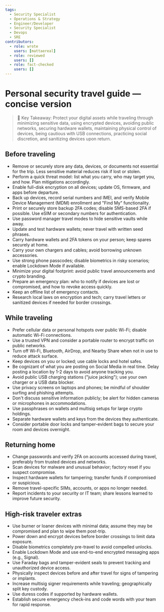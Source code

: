 ```yaml
---
tags:
  - Security Specialist
  - Operations & Strategy
  - Engineer/Developer
  - Security Specialist
  - Devops
  - SRE
contributors:
  - role: wrote
    users: [mattaereal]
  - role: reviewed
    users: []
  - role: fact-checked
    users: []
---
```


# Personal security travel guide — concise version

> 🔑 Key Takeaway: Protect your digital assets while traveling through minimizing sensitive data, using encrypted devices, avoiding public networks, securing hardware wallets, maintaining physical control of devices, being cautious with USB connections, practicing social discretion, and sanitizing devices upon return.

## Before traveling  

- Remove or securely store any data, devices, or documents not essential for the trip. Less sensitive material reduces risk if lost or stolen.  
- Perform a quick threat model: list what you carry, who may target you, and how. Plan mitigations accordingly.  
- Enable full-disk encryption on all devices; update OS, firmware, and apps before departure.  
- Back up devices, record serial numbers and IMEI, and verify Mobile Device Management (MDM) enrollment and "Find My" functionality.  
- Print or securely store backup 2FA codes; disable SMS-based 2FA if possible. Use eSIM or secondary numbers for authentication.  
- Use password manager travel modes to hide sensitive vaults while away.  
- Update and test hardware wallets; never travel with written seed phrases.  
- Carry hardware wallets and 2FA tokens on your person; keep spares securely at home.  
- Carry your own chargers and cables; avoid borrowing unknown accessories.  
- Use strong phone passcodes; disable biometrics in risky scenarios; enable Lockdown Mode if available.  
- Minimize your digital footprint: avoid public travel announcements and crypto branding.  
- Prepare an emergency plan: who to notify if devices are lost or compromised, and how to revoke access quickly.  
- Keep an offline list of emergency contacts.  
- Research local laws on encryption and tech; carry travel letters or sanitized devices if needed for border crossings.

## While traveling  

- Prefer cellular data or personal hotspots over public Wi-Fi; disable automatic Wi-Fi connections.  
- Use a trusted VPN and consider a portable router to encrypt traffic on public networks.  
- Turn off Wi-Fi, Bluetooth, AirDrop, and Nearby Share when not in use to reduce attack surface.  
- Keep devices on you or locked; use cable locks and hotel safes.
- Be cognizant of what you are posting on Social Media in real time. Delay posting a location by 1-2 days to avoid anyone tracking you.
- Avoid public USB charging stations ("juice jacking"); use your own charger or a USB data blocker.  
- Use privacy screens on laptops and phones; be mindful of shoulder surfing and phishing attempts.  
- Don't discuss sensitive information publicly; be alert for hidden cameras or microphones in accommodations.  
- Use passphrases on wallets and multisig setups for large crypto holdings.  
- Separate hardware wallets and keys from the devices they authenticate.  
- Consider portable door locks and tamper-evident bags to secure your room and devices overnight.

## Returning home  

- Change passwords and verify 2FA on accounts accessed during travel, preferably from trusted devices and networks.  
- Scan devices for malware and unusual behavior; factory reset if you suspect compromise.  
- Inspect hardware wallets for tampering; transfer funds if compromised or suspicious.  
- Remove travel-specific SIMs, accounts, or apps no longer needed.  
- Report incidents to your security or IT team; share lessons learned to improve future security.

## High-risk traveler extras  

- Use burner or loaner devices with minimal data; assume they may be compromised and plan to wipe them post-trip.  
- Power down and encrypt devices before border crossings to limit data exposure.  
- Disable biometrics completely pre-travel to avoid compelled unlocks.  
- Enable Lockdown Mode and use end-to-end encrypted messaging apps (e.g., Signal).  
- Use Faraday bags and tamper-evident seals to prevent tracking and unauthorized device access.  
- Physically inspect devices before and after travel for signs of tampering or implants.  
- Increase multisig signer requirements while traveling; geographically split key custody.  
- Use duress codes if supported by hardware wallets.  
- Establish secure emergency check-ins and code words with your team for rapid response.
